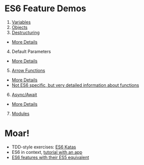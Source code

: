 # ES6 Feature Demos

1. [Variables](./variables/demo.js)
2. [Objects](./objects/demo.js)
3. [Destructuring](./destructuring/demo.js)
  * [More Details](https://javascript.info/destructuring-assignment)
4. Default Parameters
  * [More Details](https://javascript.info/destructuring-assignment#smart-function-parameters)
5. [Arrow Functions](./arrowFunctions/demo.js)
  * [More Details](https://javascript.info/function-expressions-arrows)
  * [Not ES6 specific, but very detailed information about functions](https://javascript.info/function-basics)
6. [Async/Await](./asyncAwait/demo.js)
  * [More Details](https://javascript.info/async-await)
7. [Modules](./modules/demo.js)

# Moar!

* TDD-style exercises: [ES6 Katas](http://es6katas.org/)
* ES6 in context, [tutorial with an app](http://ccoenraets.github.io/es6-tutorial/)
* [ES6 features with their ES5 equivalent](http://es6-features.org/)